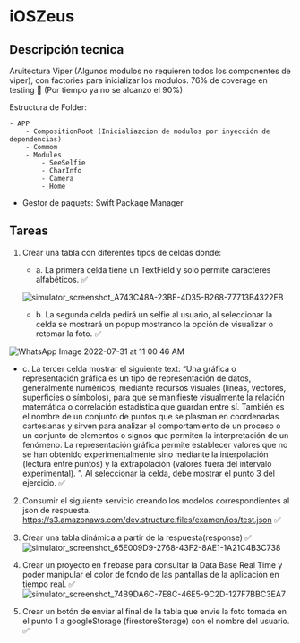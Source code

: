 # iOSZeus

## Descripción tecnica
Aruitectura Viper (Algunos modulos no requieren todos los componentes de viper), con factories para inicializar los modulos. 76% de coverage en testing 🚀 (Por tiempo ya no se alcanzo el 90%) 


Estructura de Folder:

    - APP
        - CompositionRoot (Inicialiazcion de modulos por inyección de dependencias)
        - Commom
        - Modules
            - SeeSelfie
            - CharInfo
            - Camera
            - Home

+ Gestor de paquets: Swift Package Manager


## Tareas
1. Crear una tabla con diferentes tipos de celdas donde:
    
   + a. La primera celda tiene un TextField y solo permite caracteres alfabéticos. ✅
   
   ![simulator_screenshot_A743C48A-23BE-4D35-B268-77713B4322EB](https://user-images.githubusercontent.com/39851501/182037202-be175ef2-ccd1-4d8f-9cbd-cf9a08e3fc95.png)


   + b. La segunda celda pedirá un selfie al usuario, al seleccionar la celda se mostrará un popup mostrando la opción de visualizar o retomar la foto. ✅
 
![WhatsApp Image 2022-07-31 at 11 00 46 AM](https://user-images.githubusercontent.com/39851501/182037301-0b53373e-0187-4471-ad3a-7608cbe7cb02.jpeg)

   + c. La tercer celda mostrar el siguiente text: “Una gráfica o representación gráfica es un tipo de representación de datos, generalmente numéricos, mediante recursos visuales (líneas, vectores, superficies o símbolos), para que se manifieste visualmente la relación matemática o correlación estadística que guardan entre sí. También es el nombre de un conjunto de puntos que se plasman en coordenadas cartesianas y sirven para analizar el comportamiento de un proceso o un conjunto de elementos o signos que permiten la interpretación de un fenómeno. La representación gráfica permite establecer valores que no se han obtenido experimentalmente sino mediante la interpolación (lectura entre puntos) y la extrapolación (valores fuera del intervalo experimental). ”. Al seleccionar la celda, debe mostrar el punto 3 del ejercicio. ✅

2. Consumir el siguiente servicio creando los modelos correspondientes al json de respuesta.
https://s3.amazonaws.com/dev.structure.files/examen/ios/test.json
✅



3. Crear una tabla dinámica a partir de la respuesta(response) ✅
![simulator_screenshot_65E009D9-2768-43F2-8AE1-1A21C4B3C738](https://user-images.githubusercontent.com/39851501/182037322-f44ac1a4-d43c-4281-ac8c-b30cd9f7f7c4.png)

4. Crear un proyecto en firebase para consultar la Data Base Real Time y poder manipular el color de fondo de las pantallas de la aplicación en tiempo real. ✅
![simulator_screenshot_74B9DA6C-7E8C-46E5-9C2D-127F7BBC3EA7](https://user-images.githubusercontent.com/39851501/182037331-3fc1cfd2-e383-4ed2-948e-c41b24119829.png)

5. Crear un botón de enviar al final de la tabla que envie la foto tomada en el punto 1 a googleStorage (firestoreStorage) con el nombre del usuario. ✅
